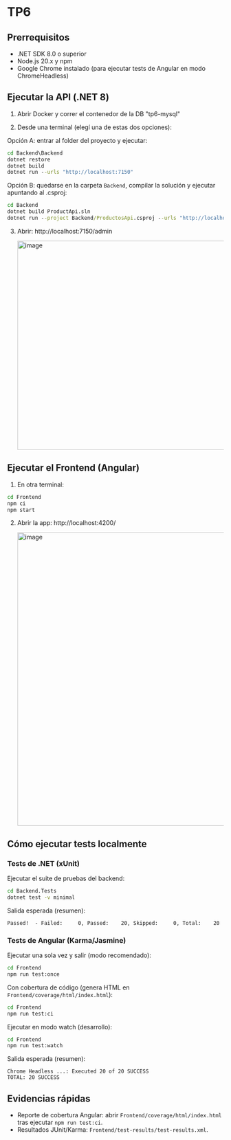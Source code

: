 # TP6 
## Prerrequisitos

- .NET SDK 8.0 o superior
- Node.js 20.x y npm
- Google Chrome instalado (para ejecutar tests de Angular en modo ChromeHeadless)

## Ejecutar la API (.NET 8)

1) Abrir Docker y correr el contenedor de la DB "tp6-mysql"

2) Desde una terminal (elegí una de estas dos opciones):

Opción A: entrar al folder del proyecto y ejecutar:

```cmd
cd Backend\Backend
dotnet restore
dotnet build
dotnet run --urls "http://localhost:7150"
```

Opción B: quedarse en la carpeta `Backend`, compilar la solución y ejecutar apuntando al .csproj:

```cmd
cd Backend
dotnet build ProductApi.sln
dotnet run --project Backend/ProductosApi.csproj --urls "http://localhost:7150"
```

3) Abrir: http://localhost:7150/admin

   <img width="1362" height="487" alt="image" src="https://github.com/user-attachments/assets/a4512a7f-f0e6-4504-b05d-a7666d489a9e" />


## Ejecutar el Frontend (Angular)

1) En otra terminal:

```cmd
cd Frontend
npm ci
npm start
```

2) Abrir la app: http://localhost:4200/

   <img width="1365" height="683" alt="image" src="https://github.com/user-attachments/assets/f91e8b50-42f9-471f-a4b9-cfbd7658130a" />


## Cómo ejecutar tests localmente

### Tests de .NET (xUnit)

Ejecutar el suite de pruebas del backend:

```cmd
cd Backend.Tests
dotnet test -v minimal
```

Salida esperada (resumen):

```
Passed!  - Failed:     0, Passed:    20, Skipped:     0, Total:    20
```

### Tests de Angular (Karma/Jasmine)

Ejecutar una sola vez y salir (modo recomendado):

```cmd
cd Frontend
npm run test:once
```

Con cobertura de código (genera HTML en `Frontend/coverage/html/index.html`):

```cmd
cd Frontend
npm run test:ci
```

Ejecutar en modo watch (desarrollo):

```cmd
cd Frontend
npm run test:watch
```

Salida esperada (resumen):

```
Chrome Headless ...: Executed 20 of 20 SUCCESS
TOTAL: 20 SUCCESS
```

## Evidencias rápidas

- Reporte de cobertura Angular: abrir `Frontend/coverage/html/index.html` tras ejecutar `npm run test:ci`.
- Resultados JUnit/Karma: `Frontend/test-results/test-results.xml`.


